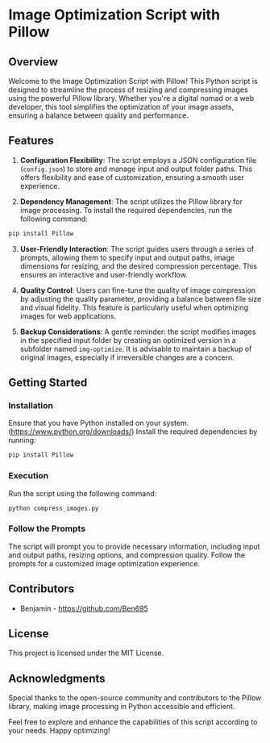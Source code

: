 # Image Optimization Script with Pillow

## Overview

Welcome to the Image Optimization Script with Pillow! This Python script is designed to streamline the process of resizing and compressing images using the powerful Pillow library. Whether you're a digital nomad or a web developer, this tool simplifies the optimization of your image assets, ensuring a balance between quality and performance.

## Features

1. **Configuration Flexibility**: The script employs a JSON configuration file (`config.json`) to store and manage input and output folder paths. This offers flexibility and ease of customization, ensuring a smooth user experience.

2. **Dependency Management**: The script utilizes the Pillow library for image processing. To install the required dependencies, run the following command:
```bash
pip install Pillow
```

3. **User-Friendly Interaction**: The script guides users through a series of prompts, allowing them to specify input and output paths, image dimensions for resizing, and the desired compression percentage. This ensures an interactive and user-friendly workflow.

4. **Quality Control**: Users can fine-tune the quality of image compression by adjusting the quality parameter, providing a balance between file size and visual fidelity. This feature is particularly useful when optimizing images for web applications.

5. **Backup Considerations**: A gentle reminder: the script modifies images in the specified input folder by creating an optimized version in a subfolder named `img-optimize`. It is advisable to maintain a backup of original images, especially if irreversible changes are a concern.

## Getting Started

### Installation

Ensure that you have Python installed on your system. (https://www.python.org/downloads/) Install the required dependencies by running:
```bash
pip install Pillow
```

### Execution

Run the script using the following command:
```bash
python compress_images.py
```


### Follow the Prompts

The script will prompt you to provide necessary information, including input and output paths, resizing options, and compression quality. Follow the prompts for a customized image optimization experience.

## Contributors

- Benjamin - https://github.com/Ben695

## License

This project is licensed under the MIT License.

## Acknowledgments

Special thanks to the open-source community and contributors to the Pillow library, making image processing in Python accessible and efficient.

Feel free to explore and enhance the capabilities of this script according to your needs. Happy optimizing!

